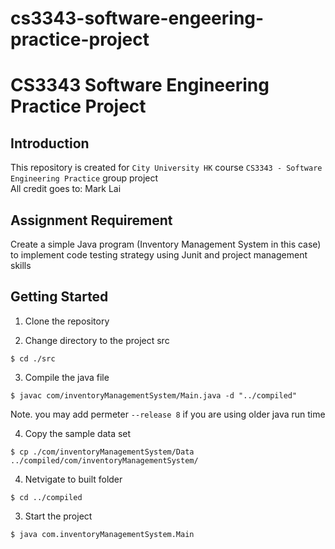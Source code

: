 # cs3343-software-engeering-practice-project

# CS3343 Software Engineering Practice Project
## Introduction
This repository is created for `City University HK` course `CS3343 - Software Engineering Practice` group project <br />
All credit goes to: Mark Lai

## Assignment Requirement
Create a simple Java program (Inventory Management System in this case) to implement code testing strategy using Junit and project management skills

## Getting Started
1. Clone the repository

2. Change directory to the project src
```
$ cd ./src
```

3. Compile the java file
```
$ javac com/inventoryManagementSystem/Main.java -d "../compiled"
```
Note. you may add permeter `--release 8` if you are using older java run time

4. Copy the sample data set
```
$ cp ./com/inventoryManagementSystem/Data ../compiled/com/inventoryManagementSystem/
```

4. Netvigate to built folder
```
$ cd ../compiled
```

3. Start the project
```
$ java com.inventoryManagementSystem.Main
```
